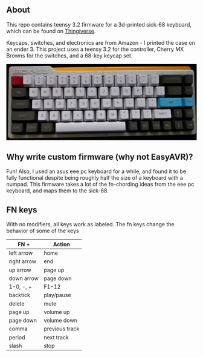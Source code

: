 ## About
This repo contains teensy 3.2 firmware for a 3d-printed sick-68 keyboard, which can be found on [Thingiverse](https://www.thingiverse.com/thing:3478494).

Keycaps, switches, and electronics are from Amazon - I printed the case on an ender 3.  This project uses a teensy 3.2 for the controller, Cherry MX Browns for the switches, and a 68-key keycap set.

![keyboard](keyboard.jpg)

## Why write custom firmware (why not EasyAVR)?
Fun!  Also, I used an asus eee pc keyboard for a while, and found it to be fully functional despite being roughly half the size of a keyboard with a numpad.  This firmware takes a lot of the fn-chording ideas from the eee pc keyboard, and maps them to the sick-68.

## FN keys
With no modifiers, all keys work as labeled.  The fn keys change the behavior of some of the keys

| FN + <key> | Action |
|------------|--------|
| left arrow | home |
| right arrow | end |
| up arrow | page up |
| down arrow | page down |
| 1-0, -, + | F1-12 |
| backtick | play/pause |
| delete | mute |
| page up | volume up |
| page down | volume down |
| comma | previous track |
| period | next track |
| slash | stop |
